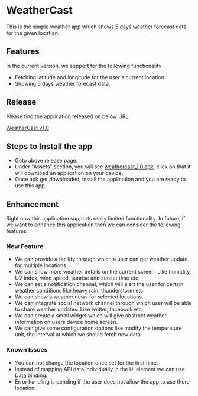 # WeatherCast
This is the simple weather app which shows 5 days weather forecast data for the given location.

## Features

In the current version, we support for the following functionality
                                                    
- Fetching latitude and longitude for the user's current location.
- Showing 5 days weather forecast data.

## Release

Please find the application released on below URL

[WeatherCast v1.0](https://github.com/shrikantchaudhari/WeatherCast/releases/tag/WeatherCast_1.0)

## Steps to Install the app

- Goto above release page.
- Under "Assets" section, you will see [weathercast_1.0.apk](https://github.com/shrikantchaudhari/WeatherCast/releases/download/WeatherCast_1.0/weathercast_1.0.apk), click on that it will download an application on your device.
- Once apk get downloaded, install the application and you are ready to use this app.

##  Enhancement
Right now this application supports really limited functionality. In future, if we want to enhance this application then we can consider the following features.

### New Feature
- We can provide a facility through which a user can get weather update for multiple locations.
- We can show more weather details on the current screen. Like humidity, UV index, wind speed, sunrise and sunset time etc.
- We can set a notification channel, which will alert the user for certain weather conditions like heavy rain, thunderstorm etc.
- We can show a weather news for selected locations.
- We can integrate social network channel through which user will be able to share weather updates. Like twitter, facebook etc.
- We can create a small widget which will give abstract weather information on users device home screen.
- We can give some configuration options like modify the temperature unit, the interval at which we should fetch new data.

### Known Issues
- You can not change the location once set for the first time.
- Instead of mapping API data individually in the UI element we can use Data binding.
- Error handling is pending if the user does not allow the app to use there location.